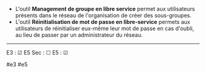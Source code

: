 

- L'outil **Management de groupe en libre service** permet aux utilisateurs présents dans le réseau de l'organisation de créer des sous-groupes.
- L'outil **Réinitialisation de mot de passe en libre-service** permets aux utilisateurs de réinitialiser eux-même leur mot de passe en cas d'oubli, au lieu de passer par un administrateur du réseau.


---

E3 : &#x2611;
E5 Sec : &#x2610;
E5 : &#x2611;

#e3 
#e5 
